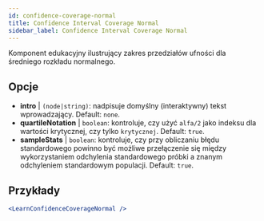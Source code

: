 ```yaml
---
id: confidence-coverage-normal
title: Confidence Interval Coverage Normal
sidebar_label: Confidence Interval Coverage Normal
---
```


Komponent edukacyjny ilustrujący zakres przedziałów ufności dla średniego rozkładu normalnego.

## Opcje

* __intro__ | `(node|string)`: nadpisuje domyślny (interaktywny) tekst wprowadzający. Default: `none`.
* __quartileNotation__ | `boolean`: kontroluje, czy użyć `alfa/2` jako indeksu dla wartości krytycznej, czy tylko `krytycznej`. Default: `true`.
* __sampleStats__ | `boolean`: kontroluje, czy przy obliczaniu błędu standardowego powinno być możliwe przełączenie się między wykorzystaniem odchylenia standardowego próbki a znanym odchyleniem standardowym populacji. Default: `true`.


## Przykłady

```jsx live
<LearnConfidenceCoverageNormal />
```

